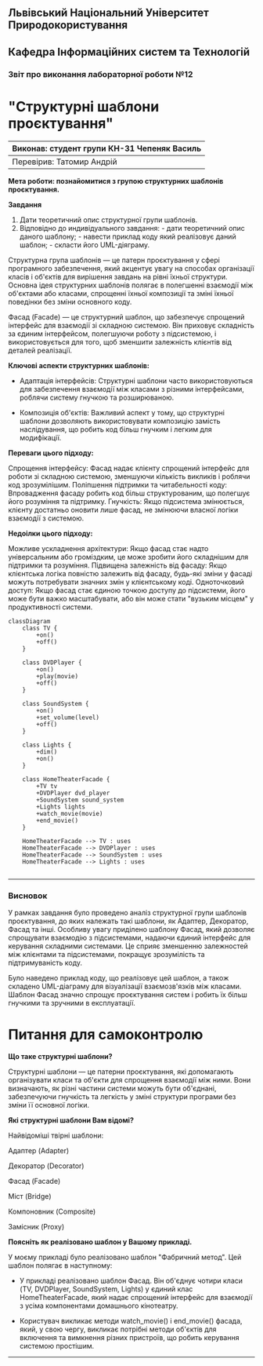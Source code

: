 ## Львівський Національний Університет Природокористування
## Кафедра Інформаційних систем та Технологій



### Звіт про виконання лабораторної роботи №12
# "Структурні шаблони проєктування"



| Виконав: студент групи КН-31 Чепеняк Василь|
|--------------------------------------------|
| Перевірив: Татомир Андрій                  |




**Мета роботи: познайомитися з групою структурних шаблонів проєктування.**


**Завдання**

1. Дати теоретичний опис структурної групи шаблонів.
2. Відповідно до индивідуального завдання: - дати теоретичний опис даного шаблону; - навести приклад коду який реалізовує даний шаблон; - скласти його UML-діяграму.


Структурна група шаблонів — це патерн проєктування у сфері програмного забезпечення, який акцентує увагу на способах організації класів і об'єктів для вирішення завдань на рівні їхньої структури.
Основна ідея структурних шаблонів полягає в полегшенні взаємодії між об'єктами або класами, спрощенні їхньої композиції та зміні їхньої поведінки без зміни основного коду.

Фасад (Facade) — це структурний шаблон, що забезпечує спрощений інтерфейс для взаємодії зі складною системою. Він приховує складність за єдиним інтерфейсом, полегшуючи роботу з підсистемою, і використовується для того, щоб зменшити залежність клієнтів від деталей реалізації.


**Ключові аспекти структурних шаблонів:**

- Адаптація інтерфейсів: Структурні шаблони часто використовуються для забезпечення взаємодії між класами з різними інтерфейсами, роблячи систему гнучкою та розширюваною.

- Композиція об'єктів: Важливий аспект у тому, що структурні шаблони дозволяють використовувати композицію замість наслідування, що робить код більш гнучким і легким для модифікації.

**Переваги цього підходу:**

Спрощення інтерфейсу: Фасад надає клієнту спрощений інтерфейс для роботи зі складною системою, зменшуючи кількість викликів і роблячи код зрозумілішим.
Поліпшення підтримки та читабельності коду: Впровадження фасаду робить код більш структурованим, що полегшує його розуміння та підтримку.
Гнучкість: Якщо підсистема змінюється, клієнту достатньо оновити лише фасад, не змінюючи власної логіки взаємодії з системою.

**Недоілки цього підходу:**

Можливе ускладнення архітектури: Якщо фасад стає надто універсальним або громіздким, це може зробити його складнішим для підтримки та розуміння.
Підвищена залежність від фасаду: Якщо клієнтська логіка повністю залежить від фасаду, будь-які зміни у фасаді можуть потребувати значних змін у клієнтському коді.
Одноточковий доступ: Якщо фасад стає єдиною точкою доступу до підсистеми, його може бути важко масштабувати, або він може стати "вузьким місцем" у продуктивності системи.

```mermaid
classDiagram
    class TV {
        +on()
        +off()
    }

    class DVDPlayer {
        +on()
        +play(movie)
        +off()
    }

    class SoundSystem {
        +on()
        +set_volume(level)
        +off()
    }

    class Lights {
        +dim()
        +on()
    }

    class HomeTheaterFacade {
        +TV tv
        +DVDPlayer dvd_player
        +SoundSystem sound_system
        +Lights lights
        +watch_movie(movie)
        +end_movie()
    }

    HomeTheaterFacade --> TV : uses
    HomeTheaterFacade --> DVDPlayer : uses
    HomeTheaterFacade --> SoundSystem : uses
    HomeTheaterFacade --> Lights : uses


```

---

### Висновок

У рамках завдання було проведено аналіз структурної групи шаблонів проєктування, до яких належать такі шаблони, як Адаптер, Декоратор, Фасад та інші. Особливу увагу приділено шаблону Фасад, який дозволяє спрощувати взаємодію з підсистемами, надаючи єдиний інтерфейс для керування складними системами. Це сприяє зменшенню залежностей між клієнтами та підсистемами, покращує зрозумілість та підтримуваність коду.

Було наведено приклад коду, що реалізовує цей шаблон, а також складено UML-діаграму для візуалізації взаємозв'язків між класами. Шаблон Фасад значно спрощує проєктування систем і робить їх більш гнучкими та зручними в експлуатації.


# Питання для самоконтролю


**Що таке структурні шаблони?**

Структурні шаблони — це патерни проєктування, які допомагають організувати класи та об'єкти для спрощення взаємодії між ними. Вони визначають, як різні частини системи можуть бути об'єднані, забезпечуючи гнучкість та легкість у зміні структури програми без зміни її основної логіки.


**Які структурні шаблони Вам відомі?**

Найвідоміші твірні шаблони:

Адаптер (Adapter)

Декоратор (Decorator)

Фасад (Facade)

Міст (Bridge)

Компоновник (Composite)

Замісник (Proxy)

**Поясніть як реалізовано шаблон у Вашому прикладі.**

У моєму прикладі було реалізовано шаблон "Фабричний метод". Цей шаблон полягає в наступному:

- У прикладі реалізовано шаблон Фасад. Він об'єднує чотири класи (TV, DVDPlayer, SoundSystem, Lights) у єдиний клас HomeTheaterFacade, який надає спрощений інтерфейс для взаємодії з усіма компонентами домашнього кінотеатру.

- Користувач викликає методи watch_movie() і end_movie() фасада, який, у свою чергу, викликає потрібні методи об'єктів для включення та вимкнення різних пристроїв, що робить керування системою простішим.

---

